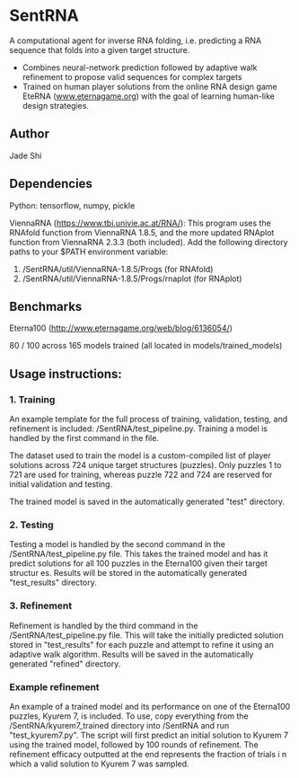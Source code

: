 # SentRNA
A computational agent for inverse RNA folding, i.e. predicting a RNA sequence that folds into a given target structure.
* Combines neural-network prediction followed by adaptive walk refinement to propose valid sequences for complex targets
* Trained on human player solutions from the online RNA design game EteRNA (www.eternagame.org) with the goal of learning human-like design strategies.

## Author
Jade Shi

## Dependencies
Python: tensorflow, numpy, pickle

ViennaRNA (https://www.tbi.univie.ac.at/RNA/):
This program uses the RNAfold function from ViennaRNA 1.8.5, and the more updated RNAplot function from ViennaRNA 2.3.3 (both
included). Add the following directory paths to your $PATH environment variable:
1. /SentRNA/util/ViennaRNA-1.8.5/Progs (for RNAfold)
2. /SentRNA/util/ViennaRNA-1.8.5/Progs/rnaplot (for RNAplot)

## Benchmarks
Eterna100 (http://www.eternagame.org/web/blog/6136054/)

80 / 100 across 165 models trained (all located in models/trained_models)

## Usage instructions:
### 1. Training
An example template for the full process of training, validation, testing, and refinement is included: /SentRNA/test_pipeline.py. Training a model is handled by the first command in the file.

The dataset used to train the model is a custom-compiled list of player solutions across 724 unique target structures (puzzles). Only puzzles 1 to 721 are used for training, whereas puzzle 722 and 724 are reserved for initial validation and testing.

The trained model is saved in the automatically generated "test" directory.

### 2. Testing
Testing a model is handled by the second command in the /SentRNA/test_pipeline.py file. This takes the trained model and has it predict solutions for all 100 puzzles in the Eterna100 given their target structur
es. Results will be stored in the automatically generated "test_results" directory.

### 3. Refinement
Refinement is handled by the third command in the /SentRNA/test_pipeline.py file. This will take the initially predicted solution stored in "test_results" for each puzzle and attempt to refine it using an adaptive walk algorithm. Results will be saved in the automatically generated "refined" directory.

### Example refinement
An example of a trained model and its performance on one of the Eterna100 puzzles, Kyurem 7, is included. To use, copy everything from the /SentRNA/kyurem7_trained directory into /SentRNA and run "test_kyurem7.py". The script will first predict an initial solution to Kyurem 7 using the trained model, followed by 100 rounds of refinement. The refinement efficacy outputted at the end represents the fraction of trials i
n which a valid solution to Kyurem 7 was sampled.
